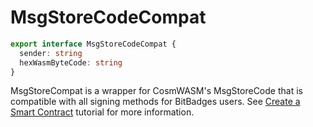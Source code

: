 # MsgStoreCodeCompat

```typescript
export interface MsgStoreCodeCompat {
  sender: string
  hexWasmByteCode: string
}
```

MsgStoreCompat is a wrapper for CosmWASM's MsgStoreCode that is compatible with all signing methods for BitBadges users. See [Create a Smart Contract](broken-reference) tutorial for more information.
